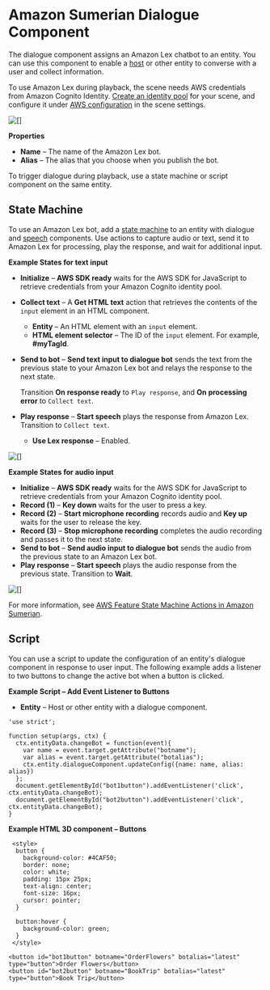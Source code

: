 # Amazon Sumerian Dialogue Component<a name="entities-dialogue"></a>

The dialogue component assigns an Amazon Lex chatbot to an entity\. You can use this component to enable a [host](entities-host.md) or other entity to converse with a user and collect information\.

To use Amazon Lex during playback, the scene needs AWS credentials from Amazon Cognito Identity\. [Create an identity pool](sumerian-permissions.md) for your scene, and configure it under [AWS configuration](scene-aws.md) in the scene settings\.

![\[\]](http://docs.aws.amazon.com/sumerian/latest/userguide/images/components-dialogue.png)

**Properties**
+ **Name** – The name of the Amazon Lex bot\.
+ **Alias** – The alias that you choose when you publish the bot\.

To trigger dialogue during playback, use a state machine or script component on the same entity\.

## State Machine<a name="entities-dialogue-statemachine"></a>

To use an Amazon Lex bot, add a [state machine](entities-statemachine.md) to an entity with dialogue and [speech](entities-speech.md) components\. Use actions to capture audio or text, send it to Amazon Lex for processing, play the response, and wait for additional input\.

**Example States for text input**  
+ **Initialize** – **AWS SDK ready** waits for the AWS SDK for JavaScript to retrieve credentials from your Amazon Cognito identity pool\.
+ **Collect text** – A **Get HTML text** action that retrieves the contents of the `input` element in an HTML component\.
  + **Entity** – An HTML element with an `input` element\.
  + **HTML element selector** – The ID of the `input` element\. For example, **\#myTagId**\.
+ **Send to bot** – **Send text input to dialogue bot** sends the text from the previous state to your Amazon Lex bot and relays the response to the next state\.

  Transition **On response ready** to `Play response`, and **On processing error** to `Collect text`\.
+ **Play response** – **Start speech** plays the response from Amazon Lex\. Transition to `Collect text`\.
  + **Use Lex response** – Enabled\.

![\[\]](http://docs.aws.amazon.com/sumerian/latest/userguide/images/components-dialogue-state-text.png)

**Example States for audio input**  
+ **Initialize** – **AWS SDK ready** waits for the AWS SDK for JavaScript to retrieve credentials from your Amazon Cognito identity pool\.
+ **Record \(1\)** – **Key down** waits for the user to press a key\.
+ **Record \(2\)** – **Start microphone recording** records audio and **Key up** waits for the user to release the key\.
+ **Record \(3\)** – **Stop microphone recording** completes the audio recording and passes it to the next state\.
+ **Send to bot** – **Send audio input to dialogue bot** sends the audio from the previous state to an Amazon Lex bot\.
+ **Play response** – **Start speech** plays the audio response from the previous state\. Transition to **Wait**\.

![\[\]](http://docs.aws.amazon.com/sumerian/latest/userguide/images/components-dialogue-state-audio.png)

For more information, see [AWS Feature State Machine Actions in Amazon Sumerian](statemachines-aws.md)\.

## Script<a name="entities-dialogue-script"></a>

You can use a script to update the configuration of an entity's dialogue component in response to user input\. The following example adds a listener to two buttons to change the active bot when a button is clicked\.

**Example Script – Add Event Listener to Buttons**  
+ **Entity** – Host or other entity with a dialogue component\.

```
'use strict';

function setup(args, ctx) {
  ctx.entityData.changeBot = function(event){
    var name = event.target.getAttribute("botname");
    var alias = event.target.getAttribute("botalias");
    ctx.entity.dialogueComponent.updateConfig({name: name, alias: alias})
  };
  document.getElementById("bot1button").addEventListener('click', ctx.entityData.changeBot);
  document.getElementById("bot2button").addEventListener('click', ctx.entityData.changeBot);
}
```

**Example HTML 3D component – Buttons**  

```
 <style>
  button {
    background-color: #4CAF50;
    border: none;  
    color: white;
    padding: 15px 25px;
    text-align: center;
    font-size: 16px;
    cursor: pointer;
  }

  button:hover {
    background-color: green;
  }
 </style>

<button id="bot1button" botname="OrderFlowers" botalias="latest" type="button">Order Flowers</button>
<button id="bot2button" botname="BookTrip" botalias="latest" type="button">Book Trip</button>
```
